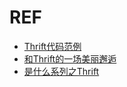 # REF
- [Thrift代码范例](http://chenjumin.iteye.com/blog/2339084)
- [和Thrift的一场美丽邂逅](https://www.cnblogs.com/devin-ou/p/7920936.html)
- [是什么系列之Thrift](https://github.com/kazaff/me.kazaff.article/blob/master/%E6%98%AF%E4%BB%80%E4%B9%88%E7%B3%BB%E5%88%97%E4%B9%8BThrift.md)